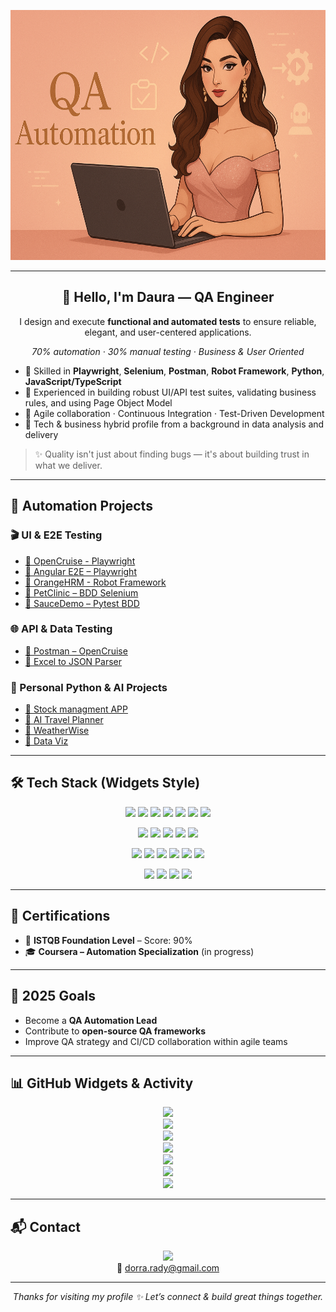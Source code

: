 <p align="center">
  <img src="https://github.com/DauraRady/DauraRady/blob/main/ChatGPT%20Image%2030%20mai%202025%2C%2000_20_02.png?raw=true" alt="Daura QA Banner" width="700" height="400" />
</p>

---

<h2 align="center">🌸 Hello, I'm <strong>Daura</strong> — QA Engineer</h2>

<p align="center">
  I design and execute <strong>functional and automated tests</strong> to ensure reliable, elegant, and user-centered applications.
</p>

<p align="center">
  <em>70% automation · 30% manual testing · Business & User Oriented</em>
</p>

- 🎯 Skilled in **Playwright**, **Selenium**, **Postman**, **Robot Framework**, **Python**, **JavaScript/TypeScript**
- 🧪 Experienced in building robust UI/API test suites, validating business rules, and using Page Object Model
- 🔁 Agile collaboration · Continuous Integration · Test-Driven Development
- 💼 Tech & business hybrid profile from a background in data analysis and delivery

> ✨ Quality isn't just about finding bugs — it's about building trust in what we deliver.

---

## 🧪 Automation Projects

### 🎬 UI & E2E Testing

- [🔹 OpenCruise - Playwright](https://github.com/DauraRady/Playwright-OpenCruise-)
- [🔹 Angular E2E – Playwright](https://github.com/DauraRady/angular-playwright-e2e)
- [🔹 OrangeHRM - Robot Framework](https://github.com/DauraRady/OrangeHRM-rbt-playwright)
- [🔹 PetClinic – BDD Selenium](https://github.com/DauraRady/petclinic-behave-lab)
- [🔹 SauceDemo – Pytest BDD](https://github.com/DauraRady/Pytest-BDD-SauceDemo)

### 🌐 API & Data Testing

- [🔹 Postman – OpenCruise](https://github.com/DauraRady/Test_API-Postman)
- [🔹 Excel to JSON Parser](https://github.com/DauraRady/Parser)

### 🧠 Personal Python & AI Projects

- [🔹 Stock managment APP](https://github.com/DauraRady/gestionnaire_de_stock)
- [🔹 AI Travel Planner](https://github.com/DauraRady/AI-travel-Planner)
- [🔹 WeatherWise](https://github.com/DauraRady/Weatherwise)
- [🔹 Data Viz](https://github.com/DauraRady/Data-visualization-with-Python)

---

## 🛠️ Tech Stack (Widgets Style)

<p align="center">
  <img src="https://img.shields.io/badge/Testing-Playwright-informational?style=flat-square&logo=playwright"/>
  <img src="https://img.shields.io/badge/-Selenium-43B02A?style=flat-square&logo=selenium"/>
  <img src="https://img.shields.io/badge/-Cypress-17202C?style=flat-square&logo=cypress"/>
  <img src="https://img.shields.io/badge/-Postman-FF6C37?style=flat-square&logo=postman"/>
  <img src="https://img.shields.io/badge/-Robot_Framework-000000?style=flat-square"/>
  <img src="https://img.shields.io/badge/-Pytest-0A9EDC?style=flat-square"/>
  <img src="https://img.shields.io/badge/-Behave-5A4FCF?style=flat-square"/>
</p>

<p align="center">
  <img src="https://img.shields.io/badge/Languages-Python-blue?style=flat-square&logo=python"/>
  <img src="https://img.shields.io/badge/-JavaScript-F7DF1E?style=flat-square&logo=javascript&logoColor=black"/>
  <img src="https://img.shields.io/badge/-TypeScript-3178C6?style=flat-square&logo=typescript"/>
  <img src="https://img.shields.io/badge/-Java-007396?style=flat-square&logo=java"/>
  <img src="https://img.shields.io/badge/-SQL-4479A1?style=flat-square&logo=mysql"/>
</p>

<p align="center">
  <img src="https://img.shields.io/badge/Tools-Git-F05032?style=flat-square&logo=git"/>
  <img src="https://img.shields.io/badge/-GitHub-181717?style=flat-square&logo=github"/>
  <img src="https://img.shields.io/badge/-Azure_DevOps-0078D7?style=flat-square&logo=azuredevops"/>
  <img src="https://img.shields.io/badge/-Jira-0052CC?style=flat-square&logo=jira"/>
  <img src="https://img.shields.io/badge/-Jenkins-D24939?style=flat-square&logo=jenkins"/>
  <img src="https://img.shields.io/badge/-VS_Code-007ACC?style=flat-square&logo=visualstudiocode"/>
</p>

<p align="center">
  <img src="https://img.shields.io/badge/Methods-Agile-FCA121?style=flat-square"/>
  <img src="https://img.shields.io/badge/-TDD-FF4081?style=flat-square"/>
  <img src="https://img.shields.io/badge/-CI/CD-4CAF50?style=flat-square&logo=gitlab"/>
  <img src="https://img.shields.io/badge/-Page_Object_Model-607D8B?style=flat-square"/>
</p>

---

## 📜 Certifications

- 🏅 **ISTQB Foundation Level** – Score: 90%  
- 🎓 **Coursera – Automation Specialization** (in progress)

---

## 🎯 2025 Goals

- Become a **QA Automation Lead**
- Contribute to **open-source QA frameworks**
- Improve QA strategy and CI/CD collaboration within agile teams

---

## 📊 GitHub Widgets & Activity

<p align="center">
  <img src="https://github-profile-summary-cards.vercel.app/api/cards/profile-details?username=daurarady&theme=rose_pine&hide_border=true" />
  <br/>
  <img src="https://github-readme-stats.vercel.app/api/top-langs/?username=daurarady&layout=compact&theme=rose_pine" />
  <br/>
  <img src="https://streak-stats.demolab.com/?user=daurarady&theme=rose_pine" />
  <br/>
  <img src="https://github-readme-stats.vercel.app/api?username=daurarady&show_icons=true&theme=rose_pine" />
  <br/>
  <img src="https://github-profile-summary-cards.vercel.app/api/cards/productive-time?username=daurarady&theme=rose_pine" />
  <br/>
  <img src="https://github-profile-summary-cards.vercel.app/api/cards/stats?username=daurarady&theme=rose_pine" />
  <br/>
  <img src="https://github-profile-summary-cards.vercel.app/api/cards/most-commit-language?username=daurarady&theme=rose_pine" />
</p>

---

## 📬 Contact

<p align="center">
  <a href="https://www.linkedin.com/in/radydorra/">
    <img src="https://img.shields.io/badge/LinkedIn-DauraRady-blue?style=flat&logo=linkedin">
  </a>
  <br/>
  📩 <a href="mailto:dorra.rady@gmail.com">dorra.rady@gmail.com</a>
</p>

---

<p align="center">
  <em>Thanks for visiting my profile ✨ Let’s connect & build great things together.</em>
</p>


